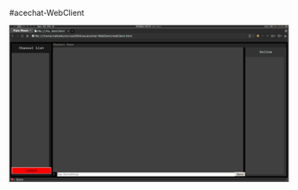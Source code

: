 #acechat-WebClient

![Screenshot of web UI](https://raw.githubusercontent.com/OakAces/acechat-WebClient/master/images/screenshot1.png)
